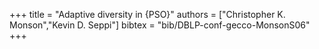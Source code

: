 +++
title =  "Adaptive diversity in {PSO}"
authors = ["Christopher K. Monson","Kevin D. Seppi"]
bibtex = "bib/DBLP-conf-gecco-MonsonS06"
+++
